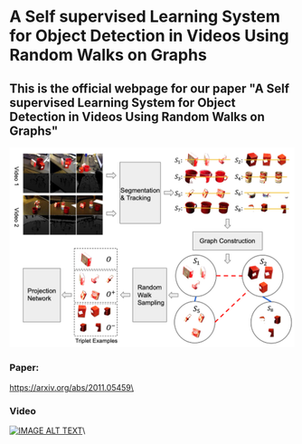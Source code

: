 # A Self supervised Learning System for Object Detection in Videos Using Random Walks on Graphs
This is the official webpage for our paper "A Self supervised Learning System for Object Detection in Videos Using Random Walks on Graphs"
---
![](pic/overview.png)
### Paper: 
https://arxiv.org/abs/2011.05459\
### Video
[![IMAGE ALT TEXT](http://img.youtube.com/vi/S_tCtSWX7tE/0.jpg)](https://www.youtube.com/watch?v=S_tCtSWX7tE "RWS")\

